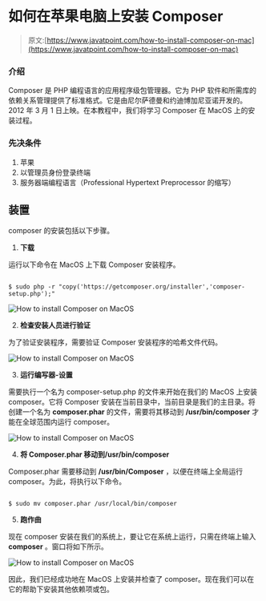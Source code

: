 # 如何在苹果电脑上安装 Composer

> 原文:[https://www.javatpoint.com/how-to-install-composer-on-mac](https://www.javatpoint.com/how-to-install-composer-on-mac)

### 介绍

Composer 是 PHP 编程语言的应用程序级包管理器。它为 PHP 软件和所需库的依赖关系管理提供了标准格式。它是由尼尔萨德曼和约迪博加尼亚诺开发的。2012 年 3 月 1 日上映。在本教程中，我们将学习 Composer 在 MacOS 上的安装过程。

### 先决条件

1.  苹果
2.  以管理员身份登录终端
3.  服务器端编程语言（Professional Hypertext Preprocessor 的缩写）

## 装置

composer 的安装包括以下步骤。

1) **下载**

运行以下命令在 MacOS 上下载 Composer 安装程序。

```

$ sudo php -r "copy('https://getcomposer.org/installer','composer-setup.php');"

```

![How to install Composer on MacOS](../Images/22ffc3680d5c9ef7e1831278ddfb08f9.png)

2) **检查安装人员进行验证**

为了验证安装程序，需要验证 Composer 安装程序的哈希文件代码。

![How to install Composer on MacOS](../Images/818337611c11c217ad1e0adbbf17d1ff.png)

3) **运行编写器-设置**

需要执行一个名为 composer-setup.php 的文件来开始在我们的 MacOS 上安装 composer。它将 Composer 安装在当前目录中，当前目录是我们的主目录。将创建一个名为 **composer.phar** 的文件，需要将其移动到 **/usr/bin/composer** 才能在全球范围内运行 composer。

![How to install Composer on MacOS](../Images/b379b58aa06fb7c6772725e356a65e11.png)

4) **将 Composer.phar 移动到/usr/bin/composer**

Composer.phar 需要移动到 **/usr/bin/Composer** ，以便在终端上全局运行 composer。为此，将执行以下命令。

```

$ sudo mv composer.phar /usr/local/bin/composer

```

5) **跑作曲**

现在 composer 安装在我们的系统上，要让它在系统上运行，只需在终端上输入 **composer** 。窗口将如下所示。

![How to install Composer on MacOS](../Images/e6fc1d4a2d7eab88a64dd0405f9df82f.png)

因此，我们已经成功地在 MacOS 上安装并检查了 composer。现在我们可以在它的帮助下安装其他依赖项或包。
